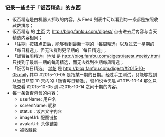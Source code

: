 ### 记录一些关于「饭否精选」的东西

* 饭否精选是由机器人抓取的内容。从 Feed 列表中可以看到每一条都是按照收藏数排序；
* 饭否精选 的 [主页](http://blog.fanfou.com/digest/) 为 http://blog.fanfou.com/digest/ 点击进去后内容与当天精选内容相同；
* 「往期」按钮点击后，能够看到最新一期的「每周精选」以及过去一星期的「每日精选」，但无法看到更早期的「每日精选」；
* 「饭否每周精选」[地址](http://blog.fanfou.com/digest/latest.weekly.html) 是 http://blog.fanfou.com/digest/latest.weekly.html 只找到了最新一期的每周精选，而无法找到往期每周精选；
* 「饭否每日精选」 [地址](http://blog.fanfou.com/digest/#2015-10-05.daily) 是 http://blog.fanfou.com/digest/#2015-10-05.daily 其中 #2015-10-05 是指某一期的日期。经过手工测试，只能够找到从当日以前 10 天内的「饭否每日精选」。譬如说今天是 #2015-10-14 那么只能查看 #2015-10-05 到 #2015-10-14 之间十期的内容。
* 每一条饭否包含的内容：
	* userName: 用户名
	* screenName: 昵称
	* status：饭否文字内容
	* imageUrl: 配图链接
	* avatarUrl: 头像链接
	* 被收藏数